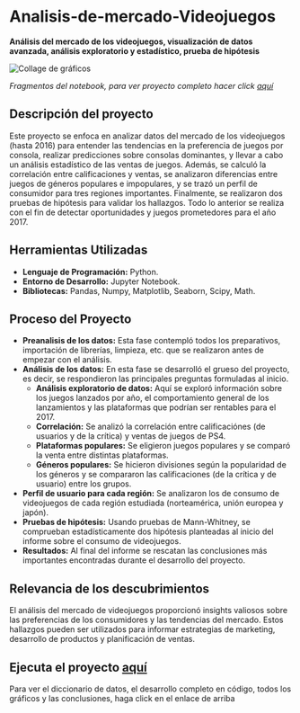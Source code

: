 # Analisis-de-mercado-Videojuegos
__Análisis del mercado de los videojuegos, visualización de datos avanzada, análisis exploratorio y estadístico, prueba de hipótesis__

<image src="https://github.com/BastianLQ/Analisis-de-mercado-Videojuegos/blob/main/N6.jpg" alt="Collage de gráficos">

_Fragmentos del notebook, para ver proyecto completo hacer click [aquí](https://portfoliodabastianlopez.on.drv.tw/Portafolio/P6.html)_

## Descripción del proyecto
Este proyecto se enfoca en analizar datos del mercado de los videojuegos (hasta 2016) para entender las tendencias en la preferencia de juegos por consola, realizar predicciones sobre consolas dominantes, y llevar a cabo un análisis estadístico de las ventas de juegos. Además, se calculó la correlación entre calificaciones y ventas, se analizaron diferencias entre juegos de géneros populares e impopulares, y se trazó un perfil de consumidor para tres regiones importantes. Finalmente, se realizaron dos pruebas de hipótesis para validar los hallazgos. Todo lo anterior se realiza con el fin de detectar oportunidades y juegos prometedores para el año 2017.
  
## Herramientas Utilizadas
- __Lenguaje de Programación:__ Python.
- __Entorno de Desarrollo:__ Jupyter Notebook.
- __Bibliotecas:__ Pandas, Numpy, Matplotlib, Seaborn, Scipy, Math.
  
## Proceso del Proyecto
- __Preanalisis de los datos:__ Esta fase contempló todos los preparativos, importación de librerías, limpieza, etc. que se realizaron antes de empezar con el análisis.
- __Análisis de los datos:__ En esta fase se desarrolló el grueso del proyecto, es decir, se respondieron las principales preguntas formuladas al inicio.
  - __Análisis exploratorio de datos:__ Aquí se exploró información sobre los juegos lanzados por año, el comportamiento general de los lanzamientos y las plataformas que podrían ser rentables para el 2017.
  - __Correlación:__ Se analizó la correlación entre calificaciónes (de usuarios y de la crítica) y ventas de juegos de PS4.
  - __Plataformas populares:__ Se eligieron juegos populares y se comparó la venta entre distintas plataformas.
  - __Géneros populares:__ Se hicieron divisiones según la popularidad de los géneros y se compararon las calificaciones (de la crítica y de usuario) entre los grupos.
- __Perfil de usuario para cada región:__ Se analizaron los de consumo de videojuegos de cada región estudiada (norteamérica, unión europea y japón).
- __Pruebas de hipótesis:__ Usando pruebas de Mann-Whitney, se comprueban estadísticamente dos hipótesis planteadas al inicio del informe sobre el consumo de videojuegos.
- __Resultados:__ Al final del informe se rescatan las conclusiones más importantes encontradas durante el desarrollo del proyecto.
  
## Relevancia de los descubrimientos
El análisis del mercado de videojuegos proporcionó insights valiosos sobre las preferencias de los consumidores y las tendencias del mercado. Estos hallazgos pueden ser utilizados para informar estrategias de marketing, desarrollo de productos y planificación de ventas.

## Ejecuta el proyecto [aquí](https://portfoliodabastianlopez.on.drv.tw/Portafolio/P6.html)
Para ver el diccionario de datos, el desarrollo completo en código, todos los gráficos y las conclusiones, haga click en el enlace de arriba
